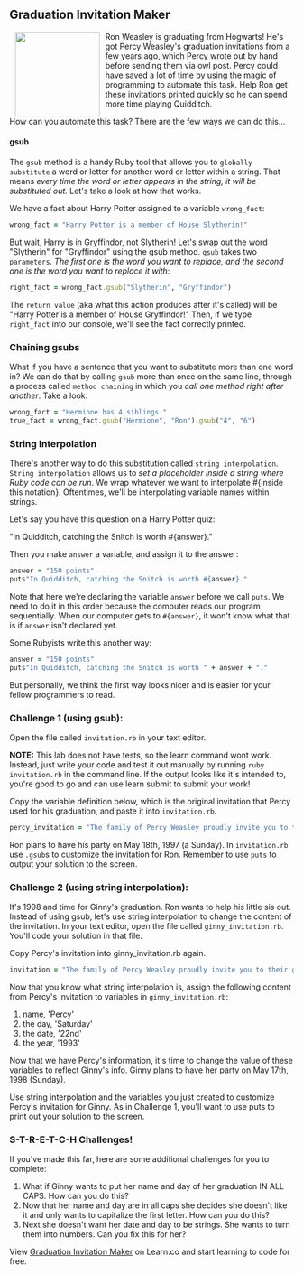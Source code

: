 

## Graduation Invitation Maker

<img src="https://s3.amazonaws.com/after-school-assets/weasley.jpg" width="150" align="left" hspace="10">
Ron Weasley is graduating from Hogwarts! He's got Percy Weasley's graduation invitations from a few years ago, which Percy wrote out by hand before sending them via owl post. Percy could have saved a lot of time by using the magic of programming to automate this task. Help Ron get these invitations printed quickly so he can spend more time playing Quidditch. 

How can you automate this task? There are the few ways we can do this...

#### gsub
The `gsub` method is a handy Ruby tool that allows you to `globally substitute` a word or letter for another word or letter within a string. That means *every time the word or letter appears in the string, it will be substituted out.* Let's take a look at how that works.

We have a fact about Harry Potter assigned to a variable `wrong_fact`:

```ruby
wrong_fact = "Harry Potter is a member of House Slytherin!"
```
But wait, Harry is in Gryffindor, not Slytherin! Let's swap out the word "Slytherin" for "Gryffindor" using the gsub method. `gsub` takes two `parameters`. *The first one is the word you want to replace, and the second one is the word you want to replace it with*:

```ruby
right_fact = wrong_fact.gsub("Slytherin", "Gryffindor")
```

The `return value` (aka what this action produces after it's called) will be "Harry Potter is a member of House Gryffindor!" Then, if we type `right_fact` into our console, we'll see the fact correctly printed.

### Chaining gsubs

What if you have a sentence that you want to substitute more than one word in? We can do that by calling `gsub` more than once on the same line, through a process called `method chaining` in which you *call one method right after another*. Take a look:

```ruby
wrong_fact = "Hermione has 4 siblings."
true_fact = wrong_fact.gsub("Hermione", "Ron").gsub("4", "6")

```
### String Interpolation

There's another way to do this substitution called `string interpolation`. `String interpolation` allows us to *set a placeholder inside a string where Ruby code can be run*. We wrap whatever we want to interpolate #{inside this notation}. Oftentimes, we'll be interpolating variable names within strings.

Let's say you have this question on a Harry Potter quiz:

"In Quidditch, catching the Snitch is worth #{answer}."

Then you make `answer` a variable, and assign it to the answer:

```ruby
answer = "150 points"
puts"In Quidditch, catching the Snitch is worth #{answer}."
```

Note that here we're declaring the variable `answer` before we call `puts`. We need to do it in this order because the computer reads our program sequentially. When our computer gets to `#{answer}`, it won't know what that is if `answer` isn't declared yet.

Some Rubyists write this another way:

```ruby
answer = "150 points"
puts"In Quidditch, catching the Snitch is worth " + answer + "."
```
But personally, we think the first way looks nicer and is easier for your fellow programmers to read.

### Challenge 1 (using gsub):
Open the file called `invitation.rb` in your text editor.

**NOTE:** This lab does not have tests, so the learn command wont work. Instead, just write your code and test it out manually by running `ruby invitation.rb` in the command line. If the output looks like it's intended to, you're good to go and can use learn submit to submit your work!

Copy the variable definition below, which is the original invitation that Percy used for his graduation, and paste it into `invitation.rb`. 

```ruby
percy_invitation = "The family of Percy Weasley proudly invite you to their graduation commencement on Saturday the 22nd of May 1993. Festivities will be held at The Burrow. See you then!"
```

Ron plans to have his party on May 18th, 1997 (a Sunday). In `invitation.rb` use `.gsub`s to customize the invitation for Ron. Remember to use `puts` to output your solution to the screen.

### Challenge 2 (using string interpolation):
It's 1998 and time for Ginny's graduation. Ron wants to help his little sis out. Instead of using gsub, let's use string interpolation to change the content of the invitation. In your text editor, open the file called `ginny_invitation.rb`. You'll code your solution in that file.

Copy Percy's invitation into ginny_invitation.rb again.

```ruby
invitation = "The family of Percy Weasley proudly invite you to their graduation commencement on Saturday the 22nd of May 1993. Festivities will be held at The Burrow. See you then!"
```

Now that you know what string interpolation is, assign the following content from Percy's invitation to variables in `ginny_invitation.rb`:

1. name, 'Percy'
2. the day, 'Saturday'
3. the date, '22nd'
4. the year, '1993' 

Now that we have Percy's information, it's time to change the value of these variables to reflect Ginny's info. Ginny plans to have her party on May 17th, 1998 (Sunday).

Use string interpolation and the variables you just created to customize Percy's invitation for Ginny. As in Challenge 1, you'll want to use puts to print out your solution to the screen.

### S-T-R-E-T-C-H Challenges!
If you've made this far, here are some additional challenges for you to complete:

1.  What if Ginny wants to put her name and day of her graduation IN ALL CAPS.  How can you do this?
2.  Now that her name and day are in all caps she decides she doesn't like it and only wants to capitalize the first letter.  How can you do this?
3.  Next she doesn't want her date and day to be strings.  She wants to turn them into numbers.  Can you fix this for her?

<p data-visibility='hidden'>View <a href='https://learn.co/lessons/hs-invitation-maker-lab' title='Graduation Invitation Maker'>Graduation Invitation Maker</a> on Learn.co and start learning to code for free.</p>
